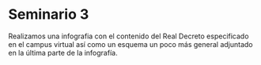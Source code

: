 # **Seminario 3**

Realizamos una infografia con el contenido del Real Decreto especificado en el campus virtual así como un esquema un poco más general adjuntado en la última parte de la infografía.

